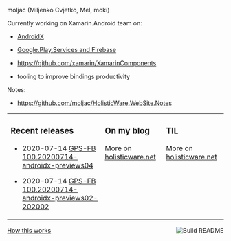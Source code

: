 moljac (Miljenko Cvjetko, Mel, moki)

Currently working on Xamarin.Android team on:

*   [AndroidX](https://github.com/xamarin/AndroidX)

*   [Google.Play.Services and Firebase](https://github.com/xamarin/GooglePlayServicesComponents)

*   https://github.com/xamarin/XamarinComponents

*   tooling to improve bindings productivity

Notes:

*   https://github.com/moljac/HolisticWare.WebSite.Notes


<table><tr><td valign="top">

### Recent releases
<!-- recent_releases starts -->
*   2020-07-14 [GPS-FB 100.20200714-androidx-previews04](https://github.com/xamarin/GooglePlayServicesComponents/releases/tag/100.20200714-androidx-previews04) 

*   2020-07-14 [GPS-FB 100.20200714-androidx-previews02-202002](https://github.com/xamarin/GooglePlayServicesComponents/releases/tag/100.20200714-androidx-previews02-202002)

<!-- recent_releases ends -->
</td><td valign="top">

### On my blog
<!-- blog starts -->
<!-- blog ends -->

More on [holisticware.net](https://holisticware.net/)

</td><td valign="top">
    
### TIL
<!-- tils starts -->
<!-- tils ends -->
More on [holisticware.net](https://holisticware.net/moljac/til)

</td></tr></table>

<a 
    href="https://github.com/moljac/moljac/actions">
    <img 
        src="https://github.com/moljac/moljac/workflows/Build%20README/badge.svg" 
        align="right" 
        alt="Build README"
        >
</a> 
<a 
    href="https://simonwillison.net/2020/Jul/10/self-updating-profile-readme/"
    >
    How this works
</a>


<!--
**moljac/moljac** is a ✨ _special_ ✨ repository because its `README.md` (this file) appears on your GitHub profile.

Here are some ideas to get you started:

- 🔭 I’m currently working on ...
- 🌱 I’m currently learning ...
- 👯 I’m looking to collaborate on ...
- 🤔 I’m looking for help with ...
- 💬 Ask me about ...
- 📫 How to reach me: ...
- 😄 Pronouns: ...
- ⚡ Fun fact: ...
-->
